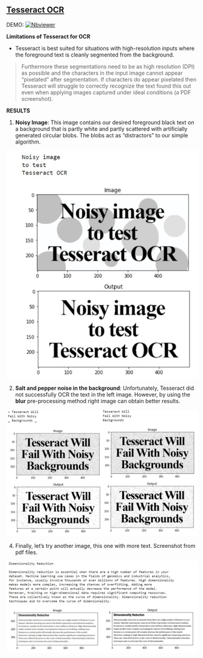 ## [Tesseract OCR]()

DEMO:  [![Nbviewer](https://github.com/jupyter/design/blob/master/logos/Badges/nbviewer_badge.svg)](https://nbviewer.jupyter.org/github/shejz/OCR/blob/main/Tesseract%20OCR/tesseract_ocr.ipynb)

**Limitations of Tesseract for OCR**
- Tesseract is best suited for situations with high-resolution inputs where the foreground text is cleanly segmented from the background.

> Furthermore these segmentations need to be as high resolution (DPI) as possible and the characters in the input image cannot appear “pixelated” after segmentation. If characters do appear pixelated then Tesseract will struggle to correctly recognize the text found this out even when applying images captured under ideal conditions (a PDF screenshot).

**RESULTS**

1. **Noisy Image**: This image contains our desired foreground black text on a background that is partly white and partly scattered with artificially generated circular blobs. The blobs act as “distractors” to our simple algorithm.

![](https://github.com/shejz/OCR/blob/main/Tesseract%20OCR/results/noisy.jpg)

2. **Salt and pepper noise in the background**: Unfortunately, Tesseract did not successfully OCR the text in the left image. However, by using the **blur** pre-processing method right image can obtain better results.

![](https://github.com/shejz/OCR/blob/main/Tesseract%20OCR/results/Salt%20and%20pepper%20noise.jpg)

4. Finally, let’s try another image, this one with more text. Screenshot from pdf files.

![](https://github.com/shejz/OCR/blob/main/Tesseract%20OCR/results/book-section.jpg)
